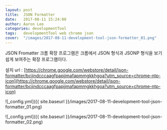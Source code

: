 ```yaml
---
layout: post
title:  JSON Formatter
date:   2017-08-11 15:24:00
author: Aaron Lee
categories: developmentTool
tags:	developmentTool web chrome json
cover:  "/images/2017-08-11-development-tool-json-formatter_01.png"
---
```


JSON Fromatter 크롬 확장 프로그램은 크롬에서 JSON 형식과 JSONP 형식을 보기 쉽게 보여주는 확장 프로그램이다.

설치 url : [https://chrome.google.com/webstore/detail/json-formatter/bcjindcccaagfpapjjmafapmmgkkhgoa?utm_source=chrome-ntp-icon](https://chrome.google.com/webstore/detail/json-formatter/bcjindcccaagfpapjjmafapmmgkkhgoa?utm_source=chrome-ntp-icon)

![_config.yml]({{ site.baseurl }}/images/2017-08-11-development-tool-json-formatter_01.png)

![_config.yml]({{ site.baseurl }}/images/2017-08-11-development-tool-json-formatter_02.png)